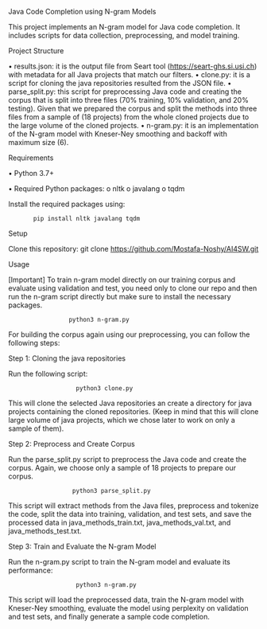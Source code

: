 Java Code Completion using N-gram Models


This project implements an N-gram model for Java code completion. It includes scripts for data collection, preprocessing, and model training.



Project Structure

•	results.json: it is the output file from Seart tool  (https://seart-ghs.si.usi.ch) with metadata for all Java projects that match our filters.
•	clone.py: it is a script for cloning the java repositories resulted from the JSON file.
•	parse_split.py: this script for preprocessing Java code and creating the corpus that is split into three files (70% training, 10% validation, and 20% testing). Given that we prepared the corpus and split the methods into three files from a sample of (18 projects) from the whole cloned projects due to the large volume of the cloned projects.
•	n-gram.py: it is an implementation of the N-gram model with Kneser-Ney smoothing and backoff with maximum size (6).


Requirements

•	Python 3.7+

•	Required Python packages: 
   o	nltk
   o	javalang
   o	tqdm
   
Install the required packages using:
           
           pip install nltk javalang tqdm


Setup

Clone this repository: 
                       git clone https://github.com/Mostafa-Noshy/AI4SW.git


Usage

[Important]  To train n-gram model directly on our training corpus and evaluate using validation and test, you need only to clone our repo and then run the n-gram script directly but make sure to install the necessary packages. 

                     python3 n-gram.py




For building the corpus again using our preprocessing, you can follow the following steps:

Step 1: Cloning the java repositories

Run the following script:

                       python3 clone.py

This will clone the selected Java repositories an create a directory for java projects containing the cloned repositories. (Keep in mind that this will clone large volume of java projects, which we chose later to work on only a sample of them).  


Step 2: Preprocess and Create Corpus

Run the parse_split.py script to preprocess the Java code and create the corpus. Again, we choose only a sample of 18 projects to prepare our corpus.

                      python3 parse_split.py

This script will extract methods from the Java files, preprocess and tokenize the code, split the data into training, validation, and test sets, and save the processed data in java_methods_train.txt, java_methods_val.txt, and java_methods_test.txt.



Step 3: Train and Evaluate the N-gram Model

Run the n-gram.py script to train the N-gram model and evaluate its performance:

                       python3 n-gram.py

This script will load the preprocessed data, train the N-gram model with Kneser-Ney smoothing, evaluate the model using perplexity on validation and test sets, and finally generate a sample code completion.




